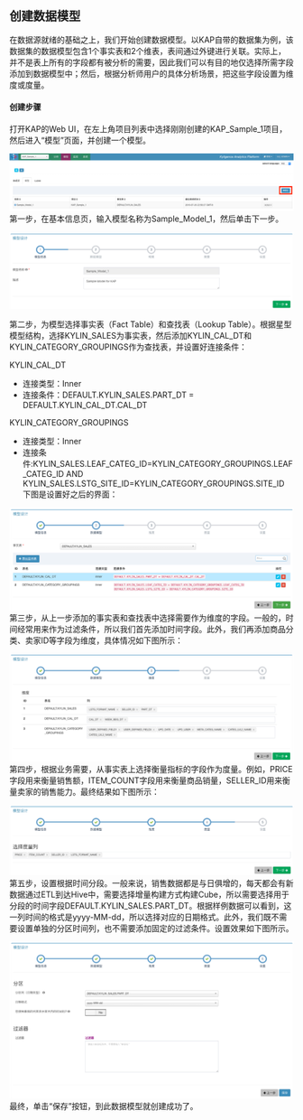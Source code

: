  ## 创建数据模型

在数据源就绪的基础之上，我们开始创建数据模型。以KAP自带的数据集为例，该数据集的数据模型包含1个事实表和2个维表，表间通过外键进行关联。实际上，并不是表上所有的字段都有被分析的需要，因此我们可以有目的地仅选择所需字段添加到数据模型中；然后，根据分析师用户的具体分析场景，把这些字段设置为维度或度量。

#### 创建步骤
打开KAP的Web UI，在左上角项目列表中选择刚刚创建的KAP_Sample_1项目，然后进入“模型”页面，并创建一个模型。

![](images/datamodel_1.png)
第一步，在基本信息页，输入模型名称为Sample_Model_1，然后单击下一步。

![](images/datamodel_2.png)

第二步，为模型选择事实表（Fact Table）和查找表（Lookup Table）。根据星型模型结构，选择KYLIN\_SALES为事实表，然后添加KYLIN\_CAL\_DT和KYLIN\_CATEGORY\_GROUPINGS作为查找表，并设置好连接条件：

KYLIN\_CAL\_DT

* 连接类型：Inner
* 连接条件：DEFAULT.KYLIN\_SALES.PART_DT = DEFAULT.KYLIN\_CAL\_DT.CAL\_DT

KYLIN\_CATEGORY_GROUPINGS

* 连接类型：Inner
* 连接条件:KYLIN_SALES.LEAF_CATEG_ID=KYLIN\_CATEGORY\_GROUPINGS.LEAF_CATEG_ID
AND KYLIN_SALES.LSTG_SITE_ID=KYLIN\_CATEGORY\_GROUPINGS.SITE_ID
下图是设置好之后的界面：

![](images/datamodel_3.png)
第三步，从上一步添加的事实表和查找表中选择需要作为维度的字段。一般的，时间经常用来作为过滤条件，所以我们首先添加时间字段。此外，我们再添加商品分类、卖家ID等字段为维度，具体情况如下图所示：

![](images/datamodel_4.png)
第四步，根据业务需要，从事实表上选择衡量指标的字段作为度量。例如，PRICE字段用来衡量销售额，ITEM_COUNT字段用来衡量商品销量，SELLER_ID用来衡量卖家的销售能力。最终结果如下图所示：

![](images/datamodel_5.png)
第五步，设置根据时间分段。一般来说，销售数据都是与日俱增的，每天都会有新数据通过ETL到达Hive中，需要选择增量构建方式构建Cube，所以需要选择用于分段的时间字段DEFAULT.KYLIN_SALES.PART_DT。根据样例数据可以看到，这一列时间的格式是yyyy-MM-dd，所以选择对应的日期格式。此外，我们既不需要设置单独的分区时间列，也不需要添加固定的过滤条件。设置效果如下图所示。

![](images/datamodel_6.png)
最终，单击“保存”按钮，到此数据模型就创建成功了。
